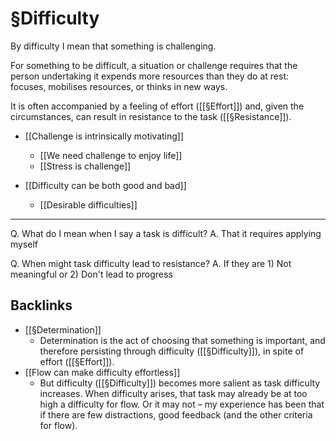 # §Difficulty
By difficulty I mean that something is challenging. 

For something to be difficult, a situation or challenge requires that  the person undertaking it expends more resources than they do at rest: focuses, mobilises resources, or thinks in new ways. 

It is often accompanied by a feeling of effort ([[§Effort]]) and, given the circumstances, can result in resistance to the task ([[§Resistance]]).

* [[Challenge is intrinsically motivating]]
	* [[We need challenge to enjoy life]]
	* [[Stress is challenge]]

* [[Difficulty can be both good and bad]]
	* [[Desirable difficulties]]

---

Q. What do I mean when I say a task is difficult?
A. That it requires applying myself

Q. When might task difficulty lead to resistance?
A. If they are 1) Not meaningful or 2) Don't lead to progress

## Backlinks
* [[§Determination]]
	* Determination is the act of choosing that something is important, and therefore persisting through difficulty ([[§Difficulty]]), in spite of effort ([[§Effort]]).
* [[Flow can make difficulty effortless]]
	* But difficulty ([[§Difficulty]]) becomes more salient as task difficulty increases. When difficulty arises, that task may already be at too high a difficulty for flow. Or it may not – my experience has been that if there are few distractions, good feedback (and the other criteria for flow).

<!-- {BearID:92623881-591F-4D65-B21A-F44859BD2AF5-79943-00002470D4084D75} -->
